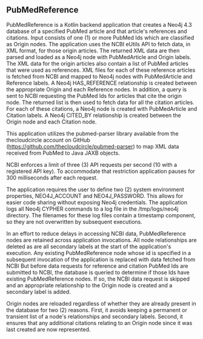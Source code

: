 ## PubMedReference

PubMedReference is a Kotlin backend application that creates a Neo4j 4.3 database of 
a specified PubMed article and that article's references and citations. Input consists
of one (1) or more PubMed Ids which are classified as Origin nodes. The application uses the NCBI eUtils API to 
fetch data, in XML format, for those origin articles. The returned XML data are then
parsed and
loaded as a Neo4j node with PubMedArticle and Origin labels. The XML data for the origin 
articles also contain a list of PubMed articles that were used as references. XML files
for each of these reference articles is fetched from NCBI and mapped to Neo4j nodes with 
PubMedArticle and Reference labels. A Neo4j HAS_REFERENCE relationship is 
created between the appropriate Origin and  each Reference nodes.
In addition, a query is sent to NCBI requesting the PubMed Ids for articles that cite
the origin node. The returned list is then used to fetch data for all the citation articles. 
For
each of these citations, a Neo4j node is created with PubMedArticle and Citation labels.
A Neo4j CITED_BY relationship is created between the Origin node and each Citation node.

This application utilizes the pubmed-parser library available from the thecloudcircle
account on GitHub (https://github.com/thecloudcircle/pubmed-parser) to map XML data
received from PubMed to Java JAXB objects.

NCBI enforces a limit of three (3) API requests per second 
(10 with a registered API key). To accommodate that restriction
application pauses for 300 milliseconds after 
each request.

The application requires the user to define two (2) system environment properties, 
NEO4J_ACCOUNT and NEO4J_PASSWORD. This allows for easier code sharing without 
exposing Neo4j credentials. The application logs all Neo4j CYPHER commands to a log
file in the /tmp/logs/neo4j directory. The filenames for these log files contain 
a timestamp component, so they are not overwritten by subsequent executions.

In an effort to reduce delays in accessing NCBI data, PubMedReference nodes are retained
across application invocations. All node relationships are deleted as are all
secondary labels at the start of the application's execution. Any existing
PubMedReference node whose id is specified in a subsequent invocation of the
application is replaced with data fetched from NCBI
But before data requests for reference and citation PubMed Ids are submitted to NCBI, 
the database
is queried to determine if those Ids have existing PubMedReference nodes. If so, the
NCBI data request is skipped and an appropriate relationship to the Origin node is
created and a secondary label is added.

Origin nodes are reloaded regardless of whether they are already present in the database
for two (2) reasons. First, it avoids keeping a permanent or transient list of a node's 
relationships and secondary labels. Second, it ensures that any additional citations
relating to an Origin node since it was last created are now represented.

